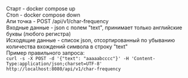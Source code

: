 Старт - docker compose up  
Стоп - docker compose down  
Апи точка - POST /api/v1/char-frequency  
Входные данные - json с полем "text", принимает только английские буквы (любого регистра)   
Исходящие данные - список json, отсортированный по убыванию количества вхождений символа в строку "text"       
Пример правильного запроса:   
`curl -s -X POST -d '{"text": "aaaaabcccc"}' -H 'Content-Type:application/json;charset=UTF-8' http://localhost:8080/api/v1/char-frequency`



